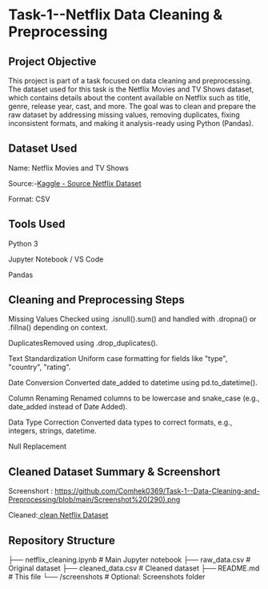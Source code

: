 # Task-1--Netflix Data Cleaning & Preprocessing
## Project Objective
This project is part of a task focused on data cleaning and preprocessing. The dataset used for this task is the Netflix Movies and TV Shows dataset, which contains details about the content available on Netflix such as title, genre, release year, cast, and more.
The goal was to clean and prepare the raw dataset by addressing missing values, removing duplicates, fixing inconsistent formats, and making it analysis-ready using Python (Pandas).
## Dataset Used 
Name: Netflix Movies and TV Shows

Source:-<a href= "https://github.com/Comhek0369/Task-1--Data-Cleaning-and-Preprocessing/blob/main/netflix_dataset.csv">Kaggle - Source Netflix Dataset</a>

Format: CSV
## Tools Used
Python 3

Jupyter Notebook / VS Code

Pandas
## Cleaning and Preprocessing Steps
Missing Values	Checked using .isnull().sum() and handled with .dropna() or .fillna() depending on context.

DuplicatesRemoved using .drop_duplicates().

Text Standardization	Uniform case formatting for fields like "type", "country", "rating".

Date Conversion	Converted date_added to datetime using pd.to_datetime().

Column Renaming	Renamed columns to be lowercase and snake_case (e.g., date_added instead of Date Added).

Data Type Correction	Converted data types to correct formats, e.g., integers, strings, datetime.

Null Replacement
## Cleaned Dataset Summary & Screenshort
Screenshort : https://github.com/Comhek0369/Task-1--Data-Cleaning-and-Preprocessing/blob/main/Screenshot%20(290).png

Cleaned:<a href= "https://github.com/Comhek0369/Task-1--Data-Cleaning-and-Preprocessing/blob/main/Cleaned_Netflix_dataset.csv"> clean Netflix Dataset</a>
## Repository Structure
├── netflix_cleaning.ipynb      # Main Jupyter notebook
├── raw_data.csv                # Original dataset
├── cleaned_data.csv            # Cleaned dataset
├── README.md                   # This file
└── /screenshots                # Optional: Screenshots folder

